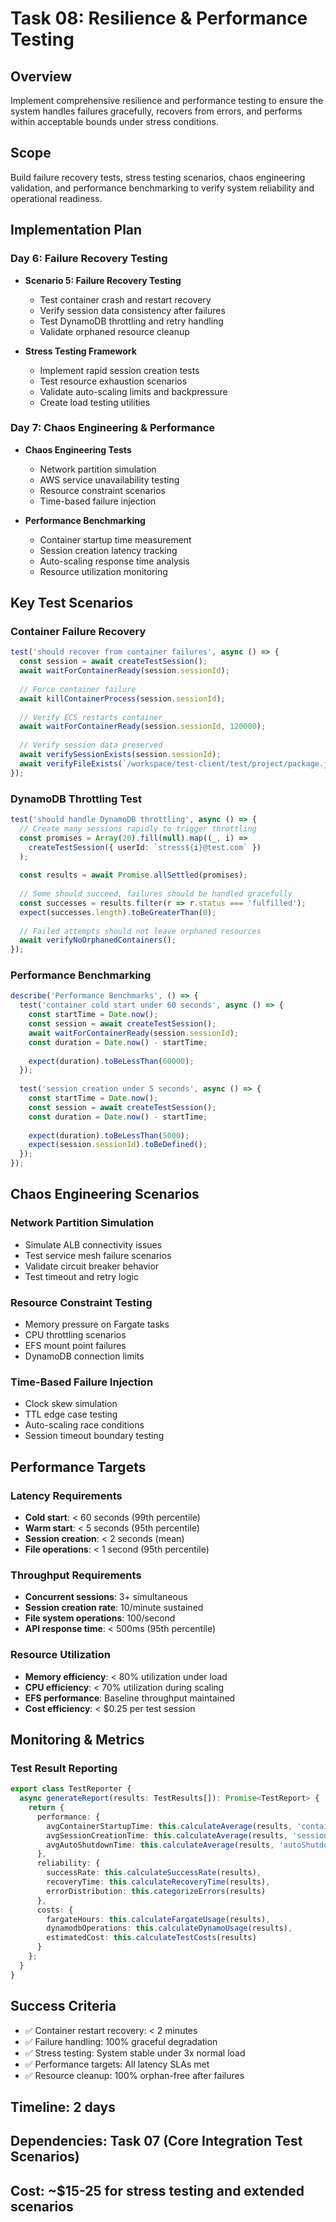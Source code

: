 # Task 08: Resilience & Performance Testing

## Overview
Implement comprehensive resilience and performance testing to ensure the system handles failures gracefully, recovers from errors, and performs within acceptable bounds under stress conditions.

## Scope
Build failure recovery tests, stress testing scenarios, chaos engineering validation, and performance benchmarking to verify system reliability and operational readiness.

## Implementation Plan

### Day 6: Failure Recovery Testing
- **Scenario 5: Failure Recovery Testing**
  - Test container crash and restart recovery
  - Verify session data consistency after failures
  - Test DynamoDB throttling and retry handling
  - Validate orphaned resource cleanup

- **Stress Testing Framework**
  - Implement rapid session creation tests
  - Test resource exhaustion scenarios
  - Validate auto-scaling limits and backpressure
  - Create load testing utilities

### Day 7: Chaos Engineering & Performance
- **Chaos Engineering Tests**
  - Network partition simulation
  - AWS service unavailability testing
  - Resource constraint scenarios
  - Time-based failure injection

- **Performance Benchmarking**
  - Container startup time measurement
  - Session creation latency tracking
  - Auto-scaling response time analysis
  - Resource utilization monitoring

## Key Test Scenarios

### Container Failure Recovery
```typescript
test('should recover from container failures', async () => {
  const session = await createTestSession();
  await waitForContainerReady(session.sessionId);
  
  // Force container failure
  await killContainerProcess(session.sessionId);
  
  // Verify ECS restarts container
  await waitForContainerReady(session.sessionId, 120000);
  
  // Verify session data preserved
  await verifySessionExists(session.sessionId);
  await verifyFileExists(`/workspace/test-client/test/project/package.json`);
});
```

### DynamoDB Throttling Test
```typescript
test('should handle DynamoDB throttling', async () => {
  // Create many sessions rapidly to trigger throttling
  const promises = Array(20).fill(null).map((_, i) => 
    createTestSession({ userId: `stress${i}@test.com` })
  );
  
  const results = await Promise.allSettled(promises);
  
  // Some should succeed, failures should be handled gracefully
  const successes = results.filter(r => r.status === 'fulfilled');
  expect(successes.length).toBeGreaterThan(0);
  
  // Failed attempts should not leave orphaned resources
  await verifyNoOrphanedContainers();
});
```

### Performance Benchmarking
```typescript
describe('Performance Benchmarks', () => {
  test('container cold start under 60 seconds', async () => {
    const startTime = Date.now();
    const session = await createTestSession();
    await waitForContainerReady(session.sessionId);
    const duration = Date.now() - startTime;
    
    expect(duration).toBeLessThan(60000);
  });
  
  test('session creation under 5 seconds', async () => {
    const startTime = Date.now();
    const session = await createTestSession();
    const duration = Date.now() - startTime;
    
    expect(duration).toBeLessThan(5000);
    expect(session.sessionId).toBeDefined();
  });
});
```

## Chaos Engineering Scenarios

### Network Partition Simulation
- Simulate ALB connectivity issues
- Test service mesh failure scenarios
- Validate circuit breaker behavior
- Test timeout and retry logic

### Resource Constraint Testing
- Memory pressure on Fargate tasks
- CPU throttling scenarios
- EFS mount point failures
- DynamoDB connection limits

### Time-Based Failure Injection
- Clock skew simulation
- TTL edge case testing
- Auto-scaling race conditions
- Session timeout boundary testing

## Performance Targets

### Latency Requirements
- **Cold start**: < 60 seconds (99th percentile)
- **Warm start**: < 5 seconds (95th percentile)
- **Session creation**: < 2 seconds (mean)
- **File operations**: < 1 second (95th percentile)

### Throughput Requirements
- **Concurrent sessions**: 3+ simultaneous
- **Session creation rate**: 10/minute sustained
- **File system operations**: 100/second
- **API response time**: < 500ms (95th percentile)

### Resource Utilization
- **Memory efficiency**: < 80% utilization under load
- **CPU efficiency**: < 70% utilization during scaling
- **EFS performance**: Baseline throughput maintained
- **Cost efficiency**: < $0.25 per test session

## Monitoring & Metrics

### Test Result Reporting
```typescript
export class TestReporter {
  async generateReport(results: TestResults[]): Promise<TestReport> {
    return {
      performance: {
        avgContainerStartupTime: this.calculateAverage(results, 'containerStartupTime'),
        avgSessionCreationTime: this.calculateAverage(results, 'sessionCreationTime'),
        avgAutoShutdownTime: this.calculateAverage(results, 'autoShutdownTime')
      },
      reliability: {
        successRate: this.calculateSuccessRate(results),
        recoveryTime: this.calculateRecoveryTime(results),
        errorDistribution: this.categorizeErrors(results)
      },
      costs: {
        fargateHours: this.calculateFargateUsage(results),
        dynamodbOperations: this.calculateDynamoUsage(results),
        estimatedCost: this.calculateTestCosts(results)
      }
    };
  }
}
```

## Success Criteria
- ✅ Container restart recovery: < 2 minutes
- ✅ Failure handling: 100% graceful degradation
- ✅ Stress testing: System stable under 3x normal load
- ✅ Performance targets: All latency SLAs met
- ✅ Resource cleanup: 100% orphan-free after failures

## Timeline: 2 days
## Dependencies: Task 07 (Core Integration Test Scenarios)
## Cost: ~$15-25 for stress testing and extended scenarios